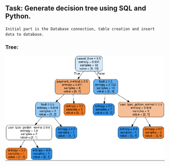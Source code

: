 ## Task: Generate decision tree using SQL and Python.

`Initial part is the Database connection, table creation and insert data to database.`

### Tree:

![Image](https://github.com/MamunOrRashid/mltraining/blob/master/1.%20Decision%20tree%20using%20python%20and%20SQL%20in%20machine%20learning/tree.png)
